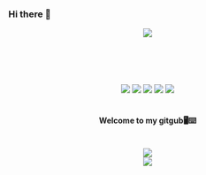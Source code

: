 ### Hi there 👋

<!--
**ChaeyoungYoon/ChaeyoungYoon** is a ✨ _special_ ✨ repository because its `README.md` (this file) appears on your GitHub profile.

Here are some ideas to get you started:

- 🔭 I’m currently working on ...
- 🌱 I’m currently learning ...
- 👯 I’m looking to collaborate on ...
- 🤔 I’m looking for help with ...
- 💬 Ask me about ...
- 📫 How to reach me: ...
- 😄 Pronouns: ...
- ⚡ Fun fact: ...
-->

<div align="center">
<img src="https://capsule-render.vercel.app/api?type=soft&color=d2bfeb&height=150&section=header&text=Welcome!&fontColor=f9f7fd&fontSize=70&animation=scaleIn&fontAlignY=52"/>
<br/>
<br/>
<br/>
<br/>
<br/>
<br/>

<img src="https://img.shields.io/badge/python-3670A0?style=for-the-badge&logo=python&logoColor=ffdd54">
<img src="https://img.shields.io/badge/c-%2300599C.svg?style=for-the-badge&logo=c&logoColor=white">
<img src="https://img.shields.io/badge/java-%23ED8B00.svg?style=for-the-badge&logo=openjdk&logoColor=white">
<img src="https://img.shields.io/badge/html5-%23E34F26.svg?style=for-the-badge&logo=html5&logoColor=white">
<img src="https://img.shields.io/badge/mysql-%2300f.svg?style=for-the-badge&logo=mysql&logoColor=white">


<br/>
<br/>
 
#### Welcome to my gitgub🖥️⌨️ 
 
<br/>

<img src="https://github-readme-stats.vercel.app/api?username=ChaeyoungYoon&show_icons=true&theme=buefy">
<br/>
<img src="https://github-readme-stats.vercel.app/api/top-langs/?username=ChaeyoungYoon&layout=compact"/>
<br/>
</div>
